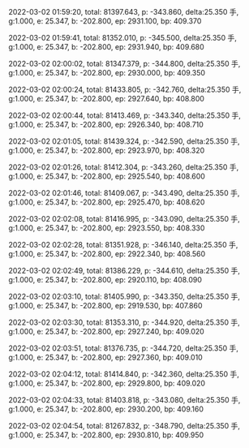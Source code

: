 2022-03-02 01:59:20, total: 81397.643, p: -343.860, delta:25.350 手, g:1.000, e: 25.347, b: -202.800, ep: 2931.100, bp: 409.370

2022-03-02 01:59:41, total: 81352.010, p: -345.500, delta:25.350 手, g:1.000, e: 25.347, b: -202.800, ep: 2931.940, bp: 409.680

2022-03-02 02:00:02, total: 81347.379, p: -344.800, delta:25.350 手, g:1.000, e: 25.347, b: -202.800, ep: 2930.000, bp: 409.350

2022-03-02 02:00:24, total: 81433.805, p: -342.760, delta:25.350 手, g:1.000, e: 25.347, b: -202.800, ep: 2927.640, bp: 408.800

2022-03-02 02:00:44, total: 81413.469, p: -343.340, delta:25.350 手, g:1.000, e: 25.347, b: -202.800, ep: 2926.340, bp: 408.710

2022-03-02 02:01:05, total: 81439.324, p: -342.590, delta:25.350 手, g:1.000, e: 25.347, b: -202.800, ep: 2923.970, bp: 408.320

2022-03-02 02:01:26, total: 81412.304, p: -343.260, delta:25.350 手, g:1.000, e: 25.347, b: -202.800, ep: 2925.540, bp: 408.600

2022-03-02 02:01:46, total: 81409.067, p: -343.490, delta:25.350 手, g:1.000, e: 25.347, b: -202.800, ep: 2925.470, bp: 408.620

2022-03-02 02:02:08, total: 81416.995, p: -343.090, delta:25.350 手, g:1.000, e: 25.347, b: -202.800, ep: 2923.550, bp: 408.330

2022-03-02 02:02:28, total: 81351.928, p: -346.140, delta:25.350 手, g:1.000, e: 25.347, b: -202.800, ep: 2922.340, bp: 408.560

2022-03-02 02:02:49, total: 81386.229, p: -344.610, delta:25.350 手, g:1.000, e: 25.347, b: -202.800, ep: 2920.110, bp: 408.090

2022-03-02 02:03:10, total: 81405.990, p: -343.350, delta:25.350 手, g:1.000, e: 25.347, b: -202.800, ep: 2919.530, bp: 407.860

2022-03-02 02:03:30, total: 81353.310, p: -344.920, delta:25.350 手, g:1.000, e: 25.347, b: -202.800, ep: 2927.240, bp: 409.020

2022-03-02 02:03:51, total: 81376.735, p: -344.720, delta:25.350 手, g:1.000, e: 25.347, b: -202.800, ep: 2927.360, bp: 409.010

2022-03-02 02:04:12, total: 81414.840, p: -342.360, delta:25.350 手, g:1.000, e: 25.347, b: -202.800, ep: 2929.800, bp: 409.020

2022-03-02 02:04:33, total: 81403.818, p: -343.080, delta:25.350 手, g:1.000, e: 25.347, b: -202.800, ep: 2930.200, bp: 409.160

2022-03-02 02:04:54, total: 81267.832, p: -348.790, delta:25.350 手, g:1.000, e: 25.347, b: -202.800, ep: 2930.810, bp: 409.950